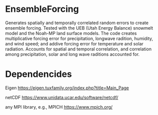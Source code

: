# EnsembleForcing
Generates spatially and temporally correlated random errors to create ensemble forcing. Tested with the UEB (Utah Energy Balance) snowmelt model and the Noah-MP land surface models.
The code creates multiplicative forcing error for precipitation, longwave radition, humidity, and wind speed; and addive forcing error for temperature and solar radiation.
Accounts for spatial and temporal correlation, and correlation among precipitation, solar and long wave raditions accounted for. 

# Dependencides
Eigen https://eigen.tuxfamily.org/index.php?title=Main_Page 

netCDF https://www.unidata.ucar.edu/software/netcdf/

any MPI library, e.g., MPICH https://www.mpich.org/
